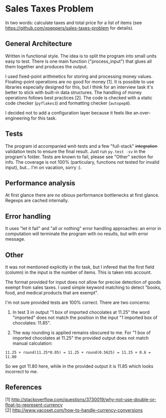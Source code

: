 # Sales Taxes Problem

In two words: calculate taxes and total price for a list of items (see https://github.com/xpeppers/sales-taxes-problem for details).

## General Architecture
Written in functional style.
The idea is to split the program into small units easy to test.
There is one main function ("process_input") that glues all them together and produces the output.

I used fixed-point arithmetics for storing and processing money values.
Floating-point operations are no good for money [1].
It is possible to use libraries especially designed for this, but I think for an interview
task it's better to stick with built-in data structures.
The handling of money operations follows best practices [2].
The code is checked with a static code checker (``pyflakes3``) and formatting checker (``autopep8``).

I decided not to add a configuration layer because it feels like an over-engineering for this task.

## Tests

The program id accompanied wnit-tests and a few "full-stack" ~~integration~~ validation tests to ensure the final result.
Just run ``py.test -sv`` in the program's folder.
Tests are known to fail, please see "Other" section for info.
The coverage is not 100% (particulary, functions not tested for invalid input), but... I'm on vacation, sorry :).


## Performance analysis

At first glance there are no obious performance bottlenecks at first glance.
Regexps are cached internally.

## Error handling

It uses "let it fail" and "all or nothing" error handling approaches: an error in computation will terminate the program with no results, but with error message.

## Other

It was not mentioned explicitly in the task, but I infered that the first field (column) in the input is the number of items.
This is taken into account.

The format provided for input does not allow for precise detection of goods exempt from sales taxes. I used simple keyword matching to detect "books, food, and medical products that are exempt".

I'm not sure provided tests are 100% correct. There are two concerns:

1. In test 3 in output "1 box of imported chocolates at 11.25" the word "imported" does not match the position in the input "1 imported box of chocolates: 11.85".

2. The way rounding is applied remains obscured to me. For "1 box of imported chocolates at 11.25" the provided output does not match manual calculation:
~~~
11.25 + round(11.25*0.05) = 11.25 + round(0.5625) = 11.25 + 0.6 = 11.80
~~~
So we got 11.80 here, while in the provided output it is 11.85 which looks incorrect to me.

## References

[1] http://stackoverflow.com/questions/3730019/why-not-use-double-or-float-to-represent-currency  
[2] http://www.yacoset.com/how-to-handle-currency-conversions
